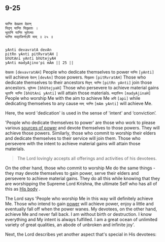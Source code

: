 ## 9-25


```shloka-sa

यान्ति देवव्रता देवान्
पितृन् यान्ति पितृव्रताः ।
भूतानि यान्ति भूतेज्याः
यान्ति मद्याजिनोऽपि माम् ॥ २५ ॥

```
```shloka-sa-hk

yAnti devavratA devAn
pitRn yAnti pitRvratAH |
bhUtAni yAnti bhUtejyAH
yAnti madyAjino'pi mAm || 25 ||

```
`देवव्रताः` `[devavratAH]` People who dedicate themselves to power `यान्ति` `[yAnti]` will achieve `देवान्` `[devAn]` those powers. `पितृव्रताः` `[pitRvratAH]` Those who dedicate themselves to their ancestors `पितृन् यान्ति` `[pitRn yAnti]` join those ancestors. `भूतेज्यः` `[bhUtejyaH]` Those who persevere to achieve material gains `भूतानि यान्ति` `[bhUtAni yAnti]` will attain those materials. `मद्याजिनः` `[madyAjinaH]` People who worship Me with the aim to achieve Me `अपि` `[api]` while dedicating themselves to any cause `माम् यान्ति` `[mAm yAnti]` will achieve Me.

Here, the word 'dedication' is used in the sense of 'intent' and ‘conviction’. 

'People who dedicate themselves to power' are those who work to please various 
[sources of power](4-12.md#gods_and_other_powers)
 and devote themselves to those powers. They will achieve those powers. Similarly, those who commit to worship their elders and dedicate themselves to their service will join them. Those who persevere with the intent to achieve material gains will attain those materials.



<a name='applnote_150'></a>
> The Lord lovingly accepts all offerings and activities of his devotees.



On the other hand, those who commit to worship Me do the same things - they may devote themselves to gain power, serve their elders and persevere to achieve material gains. They do all this while knowing that they are worshipping the Supreme Lord Krishna, the ultimate Self who has all of this as 
[His body](7-13.md#universe_as_his_body)
.

The Lord says 'People who worship Me in this way will definitely achieve Me. Those who intend to gain 
[power](4-12.md#gods_and_other_powers)
 will achieve power, enjoy a little and eventually fall off when the power wanes. My devotees, on the other hand, achieve Me and never fall back. I am without birth or destruction. I know everything and My intent is always fulfilled. I am a great ocean of unlimited variety of great qualities, an abode of unbroken and infinite joy'. 

Next, the Lord describes yet another aspect that's special in His devotees:



